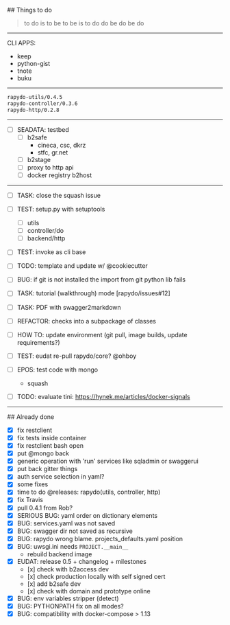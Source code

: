 
## Things to do

> to do is to be
> to be is to do
> do be do be do 

---

CLI APPS:
- keep
- python-gist
- tnote
- buku

---

```bash
rapydo-utils/0.4.5
rapydo-controller/0.3.6
rapydo-http/0.2.8
```

---

- [ ] SEADATA: testbed
    - [ ] b2safe
        + cineca, csc, dkrz
        + stfc, gr.net
    - [ ] b2stage
    - [ ] proxy to http api
    - [ ] docker registry b2host

---

- [ ] TASK: close the squash issue
- [ ] TEST: setup.py with setuptools
    - [ ] utils
    - [ ] controller/do
    - [ ] backend/http
- [ ] TEST: invoke as cli base
- [ ] TODO: template and update w/ @cookiecutter
- [ ] BUG: if git is not installed the import from git python lib fails
- [ ] TASK: tutorial (walkthrough) mode [rapydo/issues#12]
- [ ] TASK: PDF with swagger2markdown
- [ ] REFACTOR: checks into a subpackage of classes
- [ ] HOW TO: update environment (git pull, image builds, update requirements?)
- [ ] TEST: eudat re-pull rapydo/core? @ohboy
- [ ] EPOS: test code with mongo
    + squash
- [ ] TODO: evaluate tini: https://hynek.me/articles/docker-signals


---

## Already done

- [x] fix restclient
- [x] fix tests inside container
- [x] fix restclient bash open
- [x] put @mongo back
- [x] generic operation with 'run' services like sqladmin or swaggerui
- [x] put back gitter things
- [x] auth service selection in yaml?
- [x] some fixes
- [x] time to do @releases: rapydo(utils, controller, http)
- [x] fix Travis
- [x] pull 0.4.1 from Rob?
- [x] SERIOUS BUG: yaml order on dictionary elements
- [x] BUG: services.yaml was not saved
- [x] BUG: swagger dir not saved as recursive
- [x] BUG: rapydo wrong blame. projects_defaults.yaml position
- [x] BUG: uwsgi.ini needs `PROJECT.__main__`
    - rebuild backend image
- [x] EUDAT: release 0.5 + changelog + milestones
    - [x] check with b2access dev
    - [x] check production locally with self signed cert
    - [x] add b2safe dev
    - [x] check with domain and prototype online
- [x] BUG: env variables stripper (detect)
- [x] BUG: PYTHONPATH fix on all modes?
- [x] BUG: compatibility with docker-compose > 1.13
